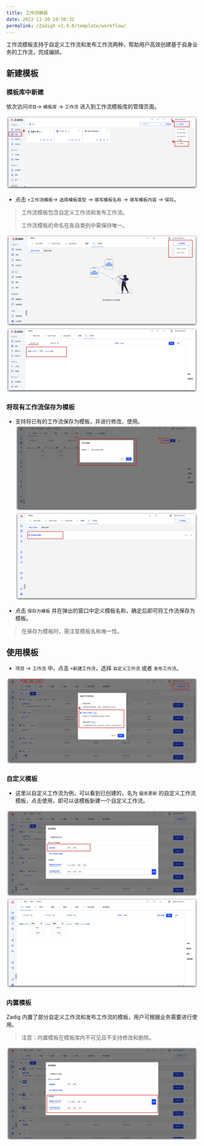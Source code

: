 ```yaml
---
title: 工作流模板
date: 2022-11-30 19:50:32
permalink: /ZadigX v1.4.0/template/workflow/
---
```


<Badge text="企业版" />

工作流模板支持于自定义工作流和发布工作流两种，帮助用户高效创建基于自身业务的工作流，完成编排。

## 新建模板


### 模板库中新建

依次访问`项目`-> `模板库` -> `工作流` 进入到工作流模板库的管理页面。

![工作流模板库](./_images/workflow_template.png)


- 点击 `+工作流模板`-> `选择模板类型` -> `填写模板名称` -> `填写模板内容` -> `保存`。
> 工作流模板包含自定义工作流和发布工作流。
> 
> 工作流模板的命名在各自类别中需保持唯一。

![工作流模板](./_images/create_workflow_template_1.png)
![工作流模板](./_images/create_workflow_template_2.png)

### 将现有工作流保存为模板
- 支持将已有的工作流保存为模板，并进行修改、使用。
![保存为工作流模板](./_images/save_as_template_workflow_01.png)
![保存为工作流模板](./_images/save_as_template_workflow_02.png)

- 点击 `保存为模板` 并在弹出的窗口中定义模板名称，确定后即可将工作流保存为模板。
> 在保存为模板时，需注意模板名称唯一性。



## 使用模板

- `项目` -> `工作流` 中，点击 `+新建工作流`，选择 `自定义工作流` 或者 `发布工作流`。

![使用工作流模板](./_images/use_workflow_template_01.png)


### 自定义模板
- 这里以自定义工作流为例，可以看到已创建的，名为 `服务更新` 的自定义工作流模板，点击使用，即可以该模板新建一个自定义工作流。

![使用工作流模板](./_images/use_workflow_template_02.png)
![使用工作流模板](./_images/use_workflow_template_03.png)


### 内置模板

Zadig 内置了部分自定义工作流和发布工作流的模板，用户可根据业务需要进行使用。
> 注意：内置模板在模板库内不可见且不支持修改和删除。

![使用工作流模板](./_images/use_workflow_template_04.png)
